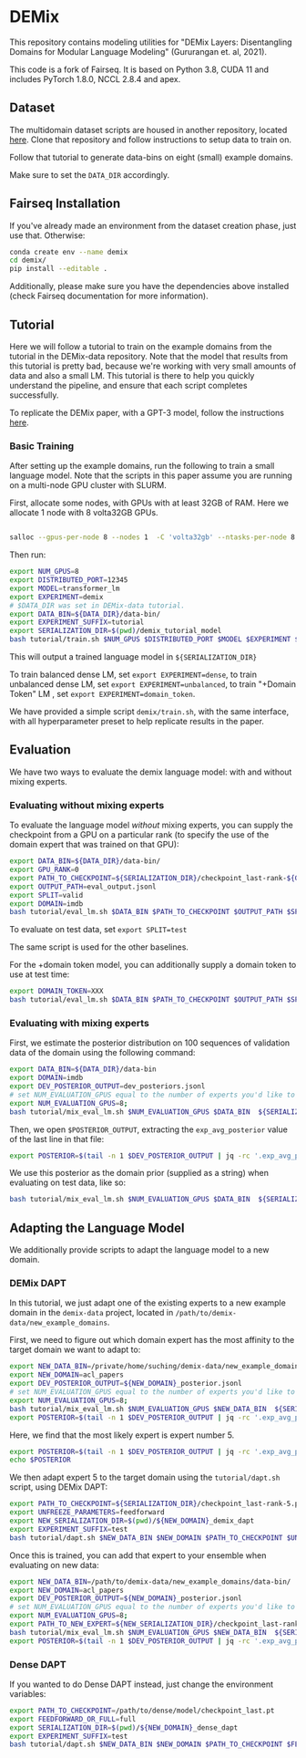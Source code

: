 # DEMix

This repository contains modeling utilities for "DEMix Layers: Disentangling Domains for Modular Language Modeling" (Gururangan et. al, 2021).

This code is a fork of Fairseq. It is based on Python 3.8, CUDA 11 and includes PyTorch 1.8.0, NCCL 2.8.4 and apex.

## Dataset

The multidomain dataset scripts are housed in another repository, located [here](https://github.com/kernelmachine/demix-data). Clone that repository and follow instructions to setup data to train on.

Follow that tutorial to generate data-bins on eight (small) example domains.

Make sure to set the `DATA_DIR` accordingly.


## Fairseq Installation

If you've already made an environment from the dataset creation phase, just use that. Otherwise:

```bash
conda create env --name demix
cd demix/
pip install --editable .
```

Additionally, please make sure you have the dependencies above installed (check Fairseq documentation for more information).


## Tutorial 

Here we will follow a tutorial to train on the example domains from the tutorial in the DEMix-data repository.  Note that the model that results from this tutorial is pretty bad, because we're working with very small amounts of data and also a small LM. This tutorial is there to help you quickly understand the pipeline, and ensure that each script completes successfully.

To replicate the DEMix paper, with a GPT-3 model, follow the instructions [here](REPLICATE_PAPER.sh).

### Basic Training

After setting up the example domains, run the following to train a small language model. Note that the scripts in this paper assume you are running on a multi-node GPU cluster with SLURM.


First, allocate some nodes, with GPUs with at least 32GB of RAM. Here we allocate 1 node with 8 volta32GB GPUs.


```bash

salloc --gpus-per-node 8 --nodes 1  -C 'volta32gb' --ntasks-per-node 8 --cpus-per-task 10 --mem 400G --time XXX --partition YYY
```

Then run:

```bash
export NUM_GPUS=8
export DISTRIBUTED_PORT=12345
export MODEL=transformer_lm
export EXPERIMENT=demix
# $DATA_DIR was set in DEMix-data tutorial.
export DATA_BIN=${DATA_DIR}/data-bin/
export EXPERIMENT_SUFFIX=tutorial
export SERIALIZATION_DIR=$(pwd)/demix_tutorial_model
bash tutorial/train.sh $NUM_GPUS $DISTRIBUTED_PORT $MODEL $EXPERIMENT $DATA_BIN $SERIALIZATION_DIR $EXPERIMENT_SUFFIX
```

This will output a trained language model in `${SERIALIZATION_DIR}`


To train balanced dense LM, set `export EXPERIMENT=dense`, to train unbalanced dense LM, set `export EXPERIMENT=unbalanced`, to train "+Domain Token" LM , set `export EXPERIMENT=domain_token`.

We have provided a simple script `demix/train.sh`, with the same interface, with all hyperparameter preset to help replicate results in the paper.

## Evaluation

We have two ways to evaluate the demix language model: with and without mixing experts.

### Evaluating without mixing experts

To evaluate the language model _without_ mixing experts, you can supply the checkpoint from a GPU on a particular rank (to specify the use of the domain expert that was trained on that GPU):

```bash
export DATA_BIN=${DATA_DIR}/data-bin/
export GPU_RANK=0
export PATH_TO_CHECKPOINT=${SERIALIZATION_DIR}/checkpoint_last-rank-${GPU_RANK}.pt
export OUTPUT_PATH=eval_output.jsonl
export SPLIT=valid
export DOMAIN=imdb
bash tutorial/eval_lm.sh $DATA_BIN $PATH_TO_CHECKPOINT $OUTPUT_PATH $SPLIT $DOMAIN
```

To evaluate on test data, set `export SPLIT=test`

The same script is used for the other baselines.


For the +domain token model, you can additionally supply a domain token to use at test time:

```bash
export DOMAIN_TOKEN=XXX
bash tutorial/eval_lm.sh $DATA_BIN $PATH_TO_CHECKPOINT $OUTPUT_PATH $SPLIT $DOMAIN $DOMAIN_TOKEN
```

### Evaluating with mixing experts

First, we estimate the posterior distribution on 100 sequences of validation data of the domain using the following command:

```bash
export DATA_BIN=${DATA_DIR}/data-bin
export DOMAIN=imdb
export DEV_POSTERIOR_OUTPUT=dev_posteriors.jsonl
# set NUM_EVALUATION_GPUS equal to the number of experts you'd like to ensemble.
export NUM_EVALUATION_GPUS=8;
bash tutorial/mix_eval_lm.sh $NUM_EVALUATION_GPUS $DATA_BIN  ${SERIALIZATION_DIR}/checkpoint_last-rank-0.pt:${SERIALIZATION_DIR}/checkpoint_last-rank-1.pt:${SERIALIZATION_DIR}/checkpoint_last-rank-2.pt:${SERIALIZATION_DIR}/checkpoint_last-rank-3.pt:${SERIALIZATION_DIR}/checkpoint_last-rank-4.pt:${SERIALIZATION_DIR}/checkpoint_last-rank-5.pt:${SERIALIZATION_DIR}/checkpoint_last-rank-6.pt:${SERIALIZATION_DIR}/checkpoint_last-rank-7.pt $DOMAIN $DEV_POSTERIOR_OUTPUT estimate;
```

Then, we open `$POSTERIOR_OUTPUT`, extracting the `exp_avg_posterior` value of the last line in that file:


```bash
export POSTERIOR=$(tail -n 1 $DEV_POSTERIOR_OUTPUT | jq -rc '.exp_avg_posterior | join(",")')
```

We use this posterior as the domain prior (supplied as a string) when evaluating on test data, like so:

```bash
bash tutorial/mix_eval_lm.sh $NUM_EVALUATION_GPUS $DATA_BIN  ${SERIALIZATION_DIR}/checkpoint_last-rank-0.pt:${SERIALIZATION_DIR}/checkpoint_last-rank-1.pt:${SERIALIZATION_DIR}/checkpoint_last-rank-2.pt:${SERIALIZATION_DIR}/checkpoint_last-rank-3.pt:${SERIALIZATION_DIR}/checkpoint_last-rank-4.pt:${SERIALIZATION_DIR}/checkpoint_last-rank-5.pt:${SERIALIZATION_DIR}/checkpoint_last-rank-6.pt:${SERIALIZATION_DIR}/checkpoint_last-rank-7.pt $DOMAIN $DEV_POSTERIOR_OUTPUT eval $POSTERIOR cached_prior;
```

## Adapting the Language Model

We additionally provide scripts to adapt the language model to a new domain.


### DEMix DAPT
In this tutorial, we just adapt one of the existing experts to a new example domain in the `demix-data` project, located in `/path/to/demix-data/new_example_domains`.

First, we need to figure out which domain expert has the most affinity to the target domain we want to adapt to:

```bash
export NEW_DATA_BIN=/private/home/suching/demix-data/new_example_domains/data-bin/
export NEW_DOMAIN=acl_papers
export DEV_POSTERIOR_OUTPUT=${NEW_DOMAIN}_posterior.jsonl
# set NUM_EVALUATION_GPUS equal to the number of experts you'd like to ensemble.
export NUM_EVALUATION_GPUS=8;
bash tutorial/mix_eval_lm.sh $NUM_EVALUATION_GPUS $NEW_DATA_BIN  ${SERIALIZATION_DIR}/checkpoint_last-rank-0.pt:${SERIALIZATION_DIR}/checkpoint_last-rank-1.pt:${SERIALIZATION_DIR}/checkpoint_last-rank-2.pt:${SERIALIZATION_DIR}/checkpoint_last-rank-3.pt:${SERIALIZATION_DIR}/checkpoint_last-rank-4.pt:${SERIALIZATION_DIR}/checkpoint_last-rank-5.pt:${SERIALIZATION_DIR}/checkpoint_last-rank-6.pt:${SERIALIZATION_DIR}/checkpoint_last-rank-7.pt $NEW_DOMAIN $DEV_POSTERIOR_OUTPUT estimate;
export POSTERIOR=$(tail -n 1 $DEV_POSTERIOR_OUTPUT | jq -rc '.exp_avg_posterior | join(",")')
```

Here, we find that the most likely expert is expert number 5.

```bash
export POSTERIOR=$(tail -n 1 $DEV_POSTERIOR_OUTPUT | jq -rc '.exp_avg_posterior | join(",")')
echo $POSTERIOR
```

We then adapt expert 5 to the target domain using the `tutorial/dapt.sh` script, using DEMix DAPT:

```bash
export PATH_TO_CHECKPOINT=${SERIALIZATION_DIR}/checkpoint_last-rank-5.pt
export UNFREEZE_PARAMETERS=feedforward
export NEW_SERIALIZATION_DIR=$(pwd)/${NEW_DOMAIN}_demix_dapt
export EXPERIMENT_SUFFIX=test
bash tutorial/dapt.sh $NEW_DATA_BIN $NEW_DOMAIN $PATH_TO_CHECKPOINT $UNFREEZE_PARAMETERS $NEW_SERIALIZATION_DIR $EXPERIMENT_SUFFIX
```

Once this is trained, you can add that expert to your ensemble when evaluating on new data:


```bash
export NEW_DATA_BIN=/path/to/demix-data/new_example_domains/data-bin/
export NEW_DOMAIN=acl_papers
export DEV_POSTERIOR_OUTPUT=${NEW_DOMAIN}_posterior.jsonl
# set NUM_EVALUATION_GPUS equal to the number of experts you'd like to ensemble.
export NUM_EVALUATION_GPUS=8;
export PATH_TO_NEW_EXPERT=${NEW_SERIALIZATION_DIR}/checkpoint_last-rank-0.pt
bash tutorial/mix_eval_lm.sh $NUM_EVALUATION_GPUS $NEW_DATA_BIN  ${SERIALIZATION_DIR}/checkpoint_last-rank-0.pt:${SERIALIZATION_DIR}/checkpoint_last-rank-1.pt:${SERIALIZATION_DIR}/checkpoint_last-rank-2.pt:${SERIALIZATION_DIR}/checkpoint_last-rank-3.pt:${SERIALIZATION_DIR}/checkpoint_last-rank-4.pt:${SERIALIZATION_DIR}/checkpoint_last-rank-5.pt:${SERIALIZATION_DIR}/checkpoint_last-rank-6.pt:${PATH_TO_NEW_EXPERT} $NEW_DOMAIN $DEV_POSTERIOR_OUTPUT estimate;
export POSTERIOR=$(tail -n 1 $DEV_POSTERIOR_OUTPUT | jq -rc '.exp_avg_posterior | join(",")')
```


### Dense DAPT

If you wanted to do Dense DAPT instead, just change the environment variables:

```bash
export PATH_TO_CHECKPOINT=/path/to/dense/model/checkpoint_last.pt
export FEEDFORWARD_OR_FULL=full
export SERIALIZATION_DIR=$(pwd)/${NEW_DOMAIN}_dense_dapt
export EXPERIMENT_SUFFIX=test
bash tutorial/dapt.sh $NEW_DATA_BIN $NEW_DOMAIN $PATH_TO_CHECKPOINT $FEEDFORWARD_OR_FULL $SERIALIZATION_DIR $EXPERIMENT_SUFFIX
```
